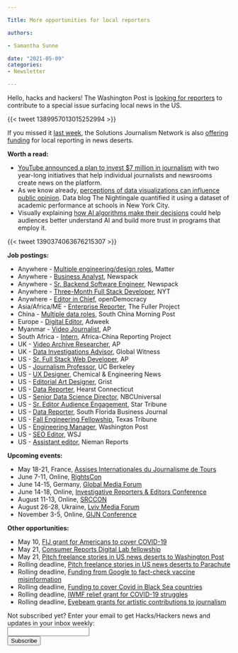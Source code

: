 ```yaml
---

Title: More opportunities for local reporters

authors: 

- Samantha Sunne

date: "2021-05-09"
categories:
- Newsletter

---
```


Hello, hacks and hackers! The Washington Post is [looking for reporters](https://www.washingtonpost.com/lifestyle/magazine/pitch-callout-for-local-news-stories/2021/04/27/4a860082-a768-11eb-bca5-048b2759a489_story.html) to contribute to a special issue surfacing local news in the US.

{{< tweet 1389957013015252994 >}}

If you missed it [last week](https://www.hackshackers.com/news/2021/05/funding-for-news-deserts/), the Solutions Journalism Network is also [offering funding](https://parachutemagazine.com) for local reporting in news deserts.

**Worth a read:**



*   [YouTube announced a plan to invest $7 million in journalism](https://www.axios.com/youtube-spending-7-million-journalism-programs-49e658d1-6dd3-4c78-9c15-50eeb84ee637.html) with two year-long initiatives that help individual journalists and newsrooms create news on the platform.
*   As we know already, [perceptions of data visualizations can influence public opinion](https://medium.com/nightingale/how-perceptions-can-skew-reality-a-data-visualisation-approach-e8b150baa59e). Data blog The Nightingale quantified it using a dataset of academic performance at schools in New York City.
*   Visually explaining [how AI algorithms make their decisions](https://towardsdatascience.com/whats-explainable-ai-fff416111830) could help audiences better understand AI and build more trust in programs that employ it.

{{< tweet 1390374063676215307 >}}

**Job postings:**



*   Anywhere - [Multiple engineering/design roles](https://www.notion.so/Matter-is-hiring-c8f9b9098ab04904b0cc5e19a4967c1c), Matter
*   Anywhere - [Business Analyst](https://boards.greenhouse.io/automatticcareers/jobs/3107738), Newspack
*   Anywhere - [Sr. Backend Software Engineer](https://boards.greenhouse.io/automatticcareers/jobs/3111045), Newspack
*   Anywhere - [Three-Month Full Stack Developer](https://nytimes.wd5.myworkdayjobs.com/en-US/NYT/job/New-York-NY/Full-Stack-Developer---News-Quizzes-and-Games--Temporary-_REQ-009834-1), NYT 
*   Anywhere - [Editor in Chief](https://www.opendemocracy.net/en/job-vacancy-editor-chief/), openDemocracy
*   Asia/Africa/ME - [Enterprise Reporter](https://fullerproject.org/enterprise-reporter-asia-africa-or-middle-east-based/), The Fuller Project
*   China - [Multiple data roles](https://www.cpjobs.com/hk/SearchJobs?cri=F38-S156-I28&sopt=2&c=1), South China Morning Post
*   Europe - [Digital Editor](https://twitter.com/neco_ornot/status/1390420205667594245?s=21), Adweek
*   Myanmar - [Video Journalist](https://careers.ap.org/job/Yangon-Videojournalist%2C-Myanmar/728029400/), AP
*   South Africa - [Intern](https://journalism.co.za/africa-china-reporting-project-seek-intern/), Africa-China Reporting Project
*   UK - [Video Archive Researcher](https://careers.ap.org/job/London-Video-Archive-Researcher-%28London%29/738269200/), AP
*   UK - [Data Investigations Advisor](https://www.globalwitness.org/en/jobs/data-investigations-advisor/), Global Witness
*   US - [Sr. Full Stack Web Developer](https://careers.ap.org/job/New-York-Senior-Web-and-Mobile-Architect-NY-10281/699113600/), AP
*   US - [Journalism Professor](https://www.ire.org/job-center/lecturer-and-teacher-special-programs-pool-journalism-graduate-school-of-journalism/), UC Berkeley
*   US - [UX Designer](https://www.snd.org/jobs/view/user-experience-manager-2/), Chemical & Engineering News
*   US - [Editorial Art Designer](https://www.snd.org/jobs/view/editorial-art-designer-fix/), Grist
*   US - [Data Reporter](https://eevd.fa.us6.oraclecloud.com/hcmUI/CandidateExperience/en/sites/CX_1/job/2011083/?utm_medium=jobshare), Hearst Connecticut
*   US - [Senior Data Science Director](https://www.mediabistro.com/jobs/nbc-universal-inc/job/163176-sr-director-data-science), NBCUniversal
*   US - [Sr. Editor Audience Engagement](https://recruiting2.ultipro.com/STA1013/JobBoard/94aec289-5757-a8f0-d3bb-77f9cd846172/OpportunityDetail?opportunityId=84a4f3f7-b409-43be-9fe0-74f3fdc1e489), Star Tribune
*   US - [Data Reporter](https://talkingbiznews.com/biz-news-help-wanted/south-florida-biz-journal-seeks-a-data-reporter-2/), South Florida Business Journal
*   US - [Fall Engineering Fellowship](https://www.texastribune.org/jobs/editorial-fellowship/#3291728a-8b72-41c5-98cc-9e9d48ce3a11), Texas Tribune
*   US - [Engineering Manager](https://washpost.wd5.myworkdayjobs.com/washingtonpostcareers/job/DC-Washington-TWP-Headquarters/Engineering-Manager--Publishing-Tools_JR-90272280), Washington Post
*   US - [SEO Editor](https://talkingbiznews.com/biz-news-help-wanted/wsj-seeks-seo-editor/), WSJ
*   US - [Assistant editor](https://nieman.harvard.edu/news/2021/05/nieman-reports-is-hiring-an-assistant-editor/), Nieman Reports

**Upcoming events:**



*   May 18-21, France, [Assises Internationales du Journalisme de Tours](https://www.journalisme.com/les-assises-2020/14e-assises-internationales-du-journalisme-de-tours/) 
*   June 7-11, Online, [RightsCon](https://www.rightscon.org)
*   June 14-15, Germany, [Global Media Forum](https://www.dw.com/en/about-dw/gmf/s-43101535)
*   June 14-18, Online, [Investigative Reporters & Editors Conference](https://www.ire.org/training/conferences/ire-2021/)
*   August 11-13, Online, [SRCCON](https://srccon.org/)
*   August 26-28, Ukraine, [Lviv Media Forum](https://www.facebook.com/events/lviv-media-forum/lviv-media-forum-2021/312314519660237/)
*   November 3-5, Online, [GIJN Conference](https://gijn.org/2021/03/24/the-global-investigative-journalism-conference-goes-online-oct-2021-we-head-to-sydney-in-22/)

**Other opportunities:**



*   May 10, [FIJ grant for Americans to cover COVID-19](https://investigate.submittable.com/submit/163797/coronavirus-rolling-grant-for-u-s-freelancers)
*   May 21, [Consumer Reports Digital Lab fellowship](https://digital-lab.consumerreports.org/join/)
*   May 21, [Pitch freelance stories in US news deserts to Washington Post](https://www.washingtonpost.com/lifestyle/magazine/pitch-callout-for-local-news-stories/2021/04/27/4a860082-a768-11eb-bca5-048b2759a489_story.html)
*   Rolling deadline, [Pitch freelance stories in US news deserts to Parachute](https://parachutemagazine.com/)
*   Rolling deadline, [Funding from Google to fact-check vaccine misinformation](https://blog.google/outreach-initiatives/google-news-initiative/open-fund-projects-debunking-vaccine-misinformation/)
*   Rolling deadline, [Funding to cover Covid in Black Sea countries](https://www.gmfus.org/program/black-sea-trust-regional-cooperation)
*   Rolling deadline, [IWMF relief grant for COVID-19 struggles](https://iwmf.submittable.com/submit/41e7f7ce-db40-4ff6-873f-e24450e27497/journalism-relief-fund-english)
*   Rolling deadline, [Eyebeam grants for artistic contributions to journalism](https://www.eyebeam.org/eyebeam-center-for-the-future-of-journalism/)

<div id="mc_embed_signup"><form id="mc-embedded-subscribe-form" class="validate" action="//hackshackers.us1.list-manage.com/subscribe/post?u=c56f2e53d5ed6ef87f8aaa75c&amp;id=fb2bc6f10b" method="post" name="mc-embedded-subscribe-form" novalidate="" target="_blank">

<div id="mc_embed_signup_scroll">

<div class="mc-field-group"><label for="mce-EMAIL">Not subscribed yet? Enter your email to get Hacks/Hackers news and updates in your inbox weekly:  </label></div>

<div class="mc-field-group"><input id="mce-EMAIL" class="required email" name="EMAIL" type="email" value="" /></div>

<!-- real people should not fill this in and expect good things - do not remove this or risk form bot signups-->

<div style="position: absolute; left: -5000px;"><input tabindex="-1" name="b_c56f2e53d5ed6ef87f8aaa75c_fb2bc6f10b" type="text" value="" /></div>

<div class="clear"><input id="mc-embedded-subscribe" class="button" name="subscribe" type="submit" value="Subscribe" /></div>

</div>

</form></div>

<!--End mc_embed_signup-->

<meta name="twitter:card" content="summary">

<meta name="twitter:image:src" content="https://hackshackers.com/content-images/about/hackshackers_logomark.png">
